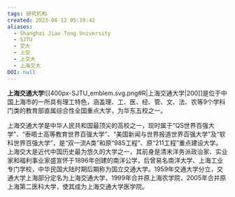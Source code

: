 ```yaml
---
tags: 研究机构
created: 2023-08-12 05:19:42
aliases:
  - Shanghai Jiao Tong University
  - SJTU
  - 交大
  - 上交
  - 上交大
  - 上海交大
DOI: null
---
```


**上海交通大学**![[400px-SJTU_emblem.svg.png#R|上海交通大学|200]]是位于中国上海市的一所具有理工特色，涵盖理、工、医、经、管、文、法、农等9个学科门类的教育部直属综合性全国重点大学，为华东五校之一。

上海交通大学是中华人民共和国最顶尖的高校之一，现时属于“QS世界百强大学”、“泰晤士高等教育世界百强大学”、“美国新闻与世界报道世界百强大学”及“软科世界百强大学”，是“双一流A类”和原“985工程”、原“211工程”重点建设大学。上海交大是近代中国历史最为悠久的大学之一，其前身是清末洋务派政治家、实业家和福利事业家盛宣怀于1896年创建的南洋公学，后曾易名南洋大学、上海工业专门学校，中华民国大陆时期后期称为国立交通大学。1959年交通大学分立，交通大学上海部分定名为上海交通大学，1999年合并原上海农学院，2005年合并原上海第二医科大学，使其成为上海交通大学医学院。